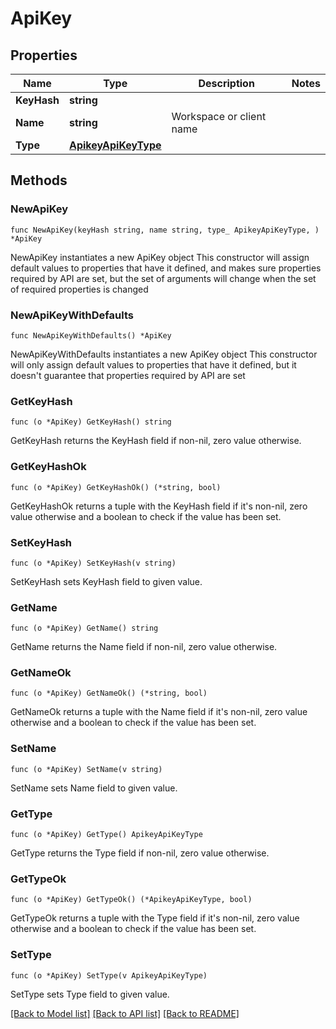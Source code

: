 # ApiKey

## Properties

Name | Type | Description | Notes
------------ | ------------- | ------------- | -------------
**KeyHash** | **string** |  | 
**Name** | **string** | Workspace or client name | 
**Type** | [**ApikeyApiKeyType**](ApikeyApiKeyType.md) |  | 

## Methods

### NewApiKey

`func NewApiKey(keyHash string, name string, type_ ApikeyApiKeyType, ) *ApiKey`

NewApiKey instantiates a new ApiKey object
This constructor will assign default values to properties that have it defined,
and makes sure properties required by API are set, but the set of arguments
will change when the set of required properties is changed

### NewApiKeyWithDefaults

`func NewApiKeyWithDefaults() *ApiKey`

NewApiKeyWithDefaults instantiates a new ApiKey object
This constructor will only assign default values to properties that have it defined,
but it doesn't guarantee that properties required by API are set

### GetKeyHash

`func (o *ApiKey) GetKeyHash() string`

GetKeyHash returns the KeyHash field if non-nil, zero value otherwise.

### GetKeyHashOk

`func (o *ApiKey) GetKeyHashOk() (*string, bool)`

GetKeyHashOk returns a tuple with the KeyHash field if it's non-nil, zero value otherwise
and a boolean to check if the value has been set.

### SetKeyHash

`func (o *ApiKey) SetKeyHash(v string)`

SetKeyHash sets KeyHash field to given value.


### GetName

`func (o *ApiKey) GetName() string`

GetName returns the Name field if non-nil, zero value otherwise.

### GetNameOk

`func (o *ApiKey) GetNameOk() (*string, bool)`

GetNameOk returns a tuple with the Name field if it's non-nil, zero value otherwise
and a boolean to check if the value has been set.

### SetName

`func (o *ApiKey) SetName(v string)`

SetName sets Name field to given value.


### GetType

`func (o *ApiKey) GetType() ApikeyApiKeyType`

GetType returns the Type field if non-nil, zero value otherwise.

### GetTypeOk

`func (o *ApiKey) GetTypeOk() (*ApikeyApiKeyType, bool)`

GetTypeOk returns a tuple with the Type field if it's non-nil, zero value otherwise
and a boolean to check if the value has been set.

### SetType

`func (o *ApiKey) SetType(v ApikeyApiKeyType)`

SetType sets Type field to given value.



[[Back to Model list]](../README.md#documentation-for-models) [[Back to API list]](../README.md#documentation-for-api-endpoints) [[Back to README]](../README.md)


